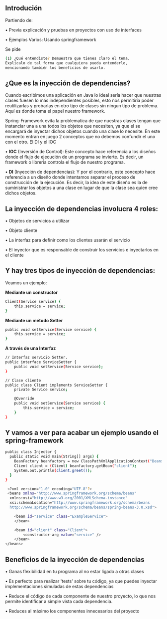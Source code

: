 ## Introdución

Partiendo de:

• Previa explicación y pruebas en proyectos con uso de interfaces

• Ejemplos Varios: Usando springframework

Se pide

```sh
(1) ¿Qué entendiste? Demuestra que tienes claro el tema.
Explicalo de tal forma que cualquiera pueda entenderlo,
mencionando también los beneficios de usarlo.
```

## ¿Que es la inyección de dependencias?

Cuando escribimos una aplicación en Java lo ideal sería hacer que nuestras clases fuesen lo más independientes posibles, esto nos permitiría poder reutilizarlas y probarlas en otro tipo de clases sin ningun tipo de problema. Aquí es donde toma el papel nuestro framework.

Spring-Framework evita la problematica de que nuestras clases tengan que instanciar una a una todos los objetos que necesiten, ya que el se encargará de inyectar dichos objetos cuando una clase lo necesite. En este momento entran en juego 2 conceptos que no debemos confundir el uno con el otro. El DI y el IOC

• **IOC** (Inversión de Control): Este concepto hace referencia a los diseños donde el flujo de ejecución de un programa se invierte. Es decir, un framework o librería controla el flujo de nuestro programa. 

• **DI** (Inyección de dependencias): Y por el contrario, este concepto hace referencia a un diseño donde intentamos separar el proceso de construcción de la ejecución. Es decir, la idea de este diseño es la de suministrar los objetos a una clase en lugar de que la clase sea quien cree dichos objetos. 

## La inyección de dependencias involucra 4 roles:

  • Objetos de servicios a utilizar

  • Objeto cliente

  • La interfaz para definir como los clientes usarán el servicio

  • El inyector que es responsable de construir los servicios e inyectarlos en el 
    cliente

## Y hay tres tipos de inyección de dependencias:

Veamos un ejemplo:


**Mediante un constructor**
```sh
Client(Service service) {
    this.service = service;
}
```

**Mediante un método Setter**
```sh
public void setService(Service service) {
    this.service = service;
}
```

**A través de una Interfaz**
```sh
// Interfaz servicio Setter.
public interface ServiceSetter {
    public void setService(Service service);
}

// Clase cliente 
public class Client implements ServiceSetter {
    private Service service;

    @Override
    public void setService(Service service) {
        this.service = service;
    }
}
```

## Y vamos a ver para acabar un ejemplo usando el spring-framework

```sh
public class Injector {
  public static void main(String[] args) {
    BeanFactory beanfactory = new ClassPathXmlApplicationContext("Beans.xml");
    Client client = (Client) beanfactory.getBean("client");
    System.out.println(client.greet());
  }
}

 <?xml version="1.0" encoding="UTF-8"?>
 <beans xmlns="http://www.springframework.org/schema/beans"
  xmlns:xsi="http://www.w3.org/2001/XMLSchema-instance"
  xsi:schemaLocation="http://www.springframework.org/schema/beans
  http://www.springframework.org/schema/beans/spring-beans-3.0.xsd">

    <bean id="service" class="ExampleService">
    </bean>

    <bean id="client" class="Client">
        <constructor-arg value="service" />        
    </bean>
</beans>
```
## Beneficios de la inyección de dependencias

  •  Ganas flexibilidad en tu programa al no estar ligado a otras clases

  •  Es perfecto para realizar 'tests' sobre tu código, ya que puedes inyectar implementaciones simuladas de estas dependencias

  •  Reduce el código de cada componente de nuestro proyecto, lo que nos permite identificar a simple vista cada dependencia.
  
  •  Reduces al máximo los componentes innecesarios del proyecto
